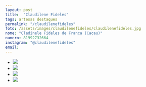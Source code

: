 ```yaml
---
layout: post
title:  "Claudilene Fideles"
tags: artesas destaques
permalink: "/claudilenefideles"
foto: /assets/images/claudilenefideles/claudilenefideles.jpg
nome: "Cladinele Fideles de Franca (Cacau)"
numero: 81992732664
instagram: "@claudilenefideles"
email: 
---
```


<div class="mostruario">
  <ul>
    <li><img src="{{ site.url }}/assets/images/claudilenefideles/claudilenefideles1.jpg" /></li>
    <li><img src="{{ site.url }}/assets/images/claudilenefideles/claudilenefideles2.jpg" /></li>
    <li><img src="{{ site.url }}/assets/images/claudilenefideles/claudilenefideles3.jpg" /></li>
    <li><img src="{{ site.url }}/assets/images/claudilenefideles/claudilenefideles4.jpg" /></li>
  </ul>
</div>
  
